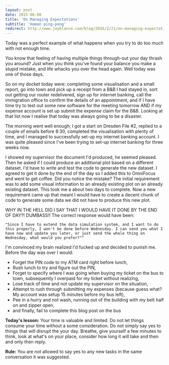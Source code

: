 ```yaml
---
layout: post
date: 2015-06-08
title: 'On Managing Expectations'
subtitle: 'Human ping-pong'
redirect: http://www.jayblanco.com/blog/2016/2/21/on-managing-expectations-the-human-ping-pon
---
```


Today was a perfect example of what happens when you try to do too much with not enough time. 

You know that feeling of having multiple things through-out your day thrash you around? Just when you think you've found your balance you make a stupid mistake, and life whacks you over the head again. Well today was one of those days.

So on my docket today were: completing some visualisation and a small report, go into town and pick up a receipt from a B&B I had stayed in, sort out getting our router redelivered, sign up for internet banking, call the immigration office to confirm the details of an appointment, and if I have time try to test out some new software for the meeting tomorrow AND if my expense account is set up submit the expense claim for the B&B. Looking at that list now I realise that today was always going to be a disaster.

The morning went well enough; I got a start on Dresden File #2, replied to a couple of emails before 8:30, completed the visualisation with plenty of time, and I managed to successfully set-up my internet banking account. I was quite pleased since I've been trying to set-up internet banking for three weeks now.

I showed my supervisor the document I'd produced, he seemed pleased. Then he asked if I could produce an additional plot based on a different dataset. I'd have to write and test the code to generate the new dataset. I agreed to get it done by the end of the day so I added this to OmniFocus and went to get coffee. Did you notice the mistake? The initial requirement was to add some visual information to an already existing plot on an already existing dataset. This took me a about two days to complete. Now a new requirement came up that meant I would have to create a decent chunk of code to generate some data we did not have to produce this new plot. 

WHY IN THE HELL DID I SAY THAT I WOULD HAVE IT DONE BY THE END OF DAY?! DUMBASS!! The correct response would have been:

    "Since I have to extend the data simulation system, and I want to do this properly, I won't be done before Wednesday. I can send you what I have now and update you later, or just send the whole thing on Wednesday, what would you prefer?""

I'm convinced my brain realized I'd fucked up and decided to punish me. Before the day was over I would:

- Forget the PIN code to my ATM card right before lunch,
- Rush lunch to try and figure out the PIN,
- Forget to specify where I was going when buying my ticket on the bus to town, subsequently I overpaid for my ticket without realizing,
- Lose track of time and not update my supervisor on the situation,
- Attempt to rush through submitting my expenses (because guess what? My account was setup 15 minutes before my bus left),
- Pee in a hurry and not wash, running out of the building with my belt half on and zipper open,
- and finally, fail to complete this blog post on the bus

**Today's lesson:** Your time is valuable and limited. Do not let things consume your time without a some consideration. Do not simply say yes to things that will disrupt the your day. Breathe, give yourself a few minutes to think, look at what's on your place, consider how long it will take and then and only then reply.

**Rule:** You are not allowed to say yes to any new tasks in the same conversation it was suggested.
